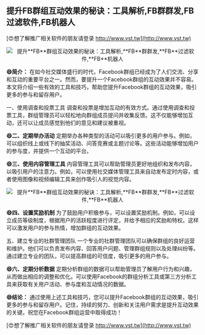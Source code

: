 ## **提升**FB**群组互动效果的秘诀：工具解析,**FB**群群发,**FB**过滤软件,**FB**机器人**

[😍想了解推广相关软件的朋友请登录 http://www.vst.tw](http://www.vst.tw)

 <center><img src="https://vst.tw/MP4/tuiguang/png/6.png" alt="提升**FB**群组互动效果的秘诀：工具解析,**FB**群群发,**FB**过滤软件,**FB**机器人"></center>

**😄简介：**
在如今社交媒体盛行的时代，Facebook群组已经成为了人们交流、分享和互动的重要平台之一。然而，要提升一个Facebook群组的互动效果并不容易。本文将介绍一些有效的工具和技巧，帮助您提升Facebook群组的互动效果，吸引更多的参与和留存用户。

一、使用调查和投票工具
调查和投票是增加互动的有效方式。通过使用调查和投票工具，群组管理员可以轻松地向群组成员提问并收集反馈。这不仅能够增加互动，还可以让成员感觉到他们的意见和建议被重视。

**😄二、定期举办活动**
定期举办各种类型的活动可以吸引更多的用户参与。例如，可以组织线上或线下的抽奖活动、问答竞赛或主题讨论等。这些活动能够增加用户的参与度，并提供一个互动的平台。

**😄三、使用内容管理工具**
内容管理工具可以帮助管理员更好地组织和发布内容，以吸引用户的注意力。例如，可以使用社交媒体管理工具来自动发布定时内容，或者使用图像和视频编辑工具来创作吸引人的视觉内容。

 <center><img src="https://vst.tw/MP4/tuiguang/png/5.png" alt="提升**FB**群组互动效果的秘诀：工具解析,**FB**群群发,**FB**过滤软件,**FB**机器人"></center>

**😄四、设置奖励机制**
为了鼓励用户积极参与，可以设置奖励机制。例如，可以设立成员等级制度，根据用户的活跃程度进行评定，并给予相应的奖励和特权。这样可以激发用户的参与热情，增加群组的互动效果。

五、建立专业的社群管理团队
一个专业的社群管理团队可以确保群组的良好运营和维护。他们可以负责发布内容、回答用户问题、管理群组规则以及处理纠纷等。通过建立专业的团队，可以提高群组的可信度，吸引更多的用户参与。

**😄六、定期分析数据**
定期分析群组的数据可以帮助管理员了解用户行为和兴趣，从而做出相应的调整和优化。可以使用Facebook的群组分析工具或第三方分析工具来获取有关用户活动、参与度和互动情况的数据。

**😄结论：**
通过使用上述工具和技巧，您可以提升Facebook群组的互动效果，吸引更多的参与和留存用户。记住，持续的努力、创新和关注用户需求是提升互动效果的关键。祝您在Facebook群组运营中取得成功！

[😍想了解推广相关软件的朋友请登录 http://www.vst.tw](http://www.vst.tw)




